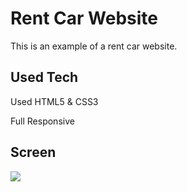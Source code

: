 <h1> Rent Car Website </h1>

This is an example of a rent car website.

<h2> Used Tech </h2>

Used HTML5 & CSS3 

Full Responsive

<h2> Screen </h2>
 
 ![](ekran.gif)

